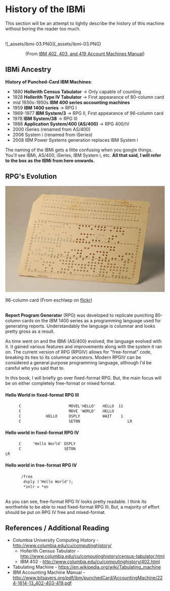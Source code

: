 # History of the IBMi


This section will be an attempt to lightly describe the history of this machine without boring the reader too much.

<br>
![_assets/ibmi-03.PNG](_assets/ibmi-03.PNG)
<p align="center">
(From <a href= "http://www.bitsavers.org/pdf/ibm/punchedCard/AccountingMachine/224-1614-13_402-403-419.pdf">IBM 402, 403, and 419 Account Machines Manual</a>)
</p>


## IBMi Ancestry

**History of Punched-Card IBM Machines**:
* 1880 **Hollerith Census Tabulator** → Only capable of counting
* 1928 **Hollerith Type IV Tabulator** → First appearance of 80-column card
* mid 1930s-1950s **IBM 400 series accounting machines**
* 1959 **IBM 1400 series** → RPG I
* 1969-1977 **IBM System/3** → RPG II, First appearance of 96-column card
* 1978 **IBM System/38** → RPG III
* 1988 **Application System/400 (AS/400)** → RPG 400/IV
* 2000 iSeries (renamed from AS/400)
* 2006 System i (renamed from iSeries)
* 2008 IBM Power Systems generation replaces IBM System i

The naming of the IBMi gets a little confusing when you google things. You'll see IBMi, AS/400, iSeries, IBM System i, etc.
**All that said, I will refer to the box as the IBMi from here onwards.**


## RPG's Evolution
![_assets/ibmi-04.jpg](_assets/ibmi-04.jpg)


96-column card (From eschlaep on [flickr](https://www.flickr.com/photos/tubetime/3492103709/in/photostream/))
<br><br>

**Report Program Generator** (RPG) was developed to replicate punching 80-column cards on the IBM 1400 series as 
a programming language used for generating reports. Understandably the language is columnar and looks pretty gross as a result.

As time went on and the IBMi (AS/400) evolved, the language evolved with it. It gained various features and improvements along with
the system it ran on. The current version of RPG (RPGIV) allows for "free-format" code, breaking its ties to its columnar ancestors.
Modern RPGIV can be considered a general purpose programming language, although I'd be careful who you said that to.

In this book, I will briefly go over fixed-format RPG. But, the main focus will be on either completely free-format
or mixed format.


#### Hello World in fixed-format RPG III
```
      C                     MOVEL'HELLO'   HELLO  11
      C                     MOVE 'WORLD'   HELLO
      C           HELLO     DSPLY          WAIT    1
      C                     SETON                     LR
```

#### Hello world in fixed-format RPG IV
```
      C     'Hello World' DSPLY
      C                   SETON                                        LR
```

#### Hello world in free-format RPG IV
```
       /free
        dsply ('Hello World');
        *inlr = *on
```

<br>
As you can see, free-format RPG IV looks pretty readable. I think its worthwhile to be able to read fixed-format RPG III. But,
a majority of effort should be put on RPG IV free and mixed-format.

<br>

## References / Additional Reading
* Columbia University Computing History - http://www.columbia.edu/cu/computinghistory/
  * Hollerith Census Tabulator - http://www.columbia.edu/cu/computinghistory/census-tabulator.html
  * IBM 402 - http://www.columbia.edu/cu/computinghistory/402.html
* Tabulating Machine - https://en.wikipedia.org/wiki/Tabulating_machine
* IBM Accounting Machine Manual - http://www.bitsavers.org/pdf/ibm/punchedCard/AccountingMachine/224-1614-13_402-403-419.pdf



